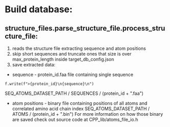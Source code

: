
# Build database:


## structure_files.parse_structure_file.process_structure_file:
1. reads the structure file extracting sequence and atom positions
2. skip short sequences and truncate ones that size is over max_protein_length inside target_db_config.json
3. save extracted data:
- sequence - protein_id.faa file containing single sequence
```
f.write(f">{protein_id}\n{sequence}\n")
```
SEQ_ATOMS_DATASET_PATH / SEQUENCES / (protein_id + ".faa")
- atom positions - binary file containing positions of all atoms and correlated amino acid chain index
SEQ_ATOMS_DATASET_PATH / ATOMS / (protein_id + ".bin")
For more information on how those binary are saved check out source code at CPP_lib/atoms_file_io.h
